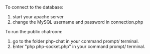 To connect to the database:
1) start your apache server 
2) change the MySQL username and password in connection.php

To run the public chatroom:
1) go to the folder php-chat in your command prompt/ terminal.
2) Enter "php php-socket.php" in your command prompt/ terminal. 
